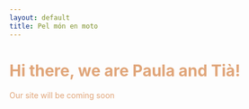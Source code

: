 ```yaml
---
layout: default
title: Pel món en moto
---
```

<!DOCTYPE html>
<html>
	<body>
		<div class="container">
    		<div class="blurb">
				<h1 style="color:#E0A579;">Hi there, we are Paula and Tià!</h1>
				<p style="color:#E0A579;">Our site will be coming soon</p>
    		</div><!-- /.blurb -->
		</div><!-- /.container -->
	</body>
</html>
